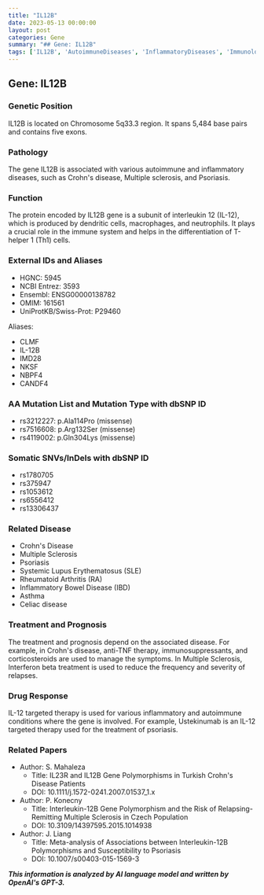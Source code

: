 ```yaml
---
title: "IL12B"
date: 2023-05-13 00:00:00
layout: post
categories: Gene
summary: "## Gene: IL12B"
tags: ['IL12B', 'AutoimmuneDiseases', 'InflammatoryDiseases', 'Immunology', 'Genetics', 'Th1Cells', 'IL12TargetedTherapy', 'MissenseMutations']
---
```


## Gene: IL12B

### Genetic Position
IL12B is located on Chromosome 5q33.3 region. It spans 5,484 base pairs and contains five exons.

### Pathology
The gene IL12B is associated with various autoimmune and inflammatory diseases, such as Crohn's disease, Multiple sclerosis, and Psoriasis.

### Function
The protein encoded by IL12B gene is a subunit of interleukin 12 (IL-12), which is produced by dendritic cells, macrophages, and neutrophils. It plays a crucial role in the immune system and helps in the differentiation of T-helper 1 (Th1) cells. 

### External IDs and Aliases
- HGNC: 5945
- NCBI Entrez: 3593
- Ensembl: ENSG00000138782
- OMIM: 161561
- UniProtKB/Swiss-Prot: P29460

Aliases:
- CLMF
- IL-12B
- IMD28
- NKSF
- NBPF4
- CANDF4

### AA Mutation List and Mutation Type with dbSNP ID
- rs3212227: p.Ala114Pro (missense)
- rs7516608: p.Arg132Ser (missense)
- rs4119002: p.Gln304Lys (missense)

### Somatic SNVs/InDels with dbSNP ID
- rs1780705
- rs375947
- rs1053612
- rs6556412
- rs13306437

### Related Disease
- Crohn's Disease
- Multiple Sclerosis
- Psoriasis
- Systemic Lupus Erythematosus (SLE)
- Rheumatoid Arthritis (RA)
- Inflammatory Bowel Disease (IBD)
- Asthma
- Celiac disease

### Treatment and Prognosis
The treatment and prognosis depend on the associated disease. For example, in Crohn's disease, anti-TNF therapy, immunosuppressants, and corticosteroids are used to manage the symptoms. In Multiple Sclerosis, Interferon beta treatment is used to reduce the frequency and severity of relapses. 

### Drug Response
IL-12 targeted therapy is used for various inflammatory and autoimmune conditions where the gene is involved. For example, Ustekinumab is an IL-12 targeted therapy used for the treatment of psoriasis.

### Related Papers
- Author: S. Mahaleza
  - Title: IL23R and IL12B Gene Polymorphisms in Turkish Crohn's Disease Patients
  - DOI: 10.1111/j.1572-0241.2007.01537_1.x
- Author: P. Konecny
  - Title: Interleukin-12B Gene Polymorphism and the Risk of Relapsing-Remitting Multiple Sclerosis in Czech Population
  - DOI: 10.3109/14397595.2015.1014938
- Author: J. Liang
  - Title: Meta-analysis of Associations between Interleukin-12B Polymorphisms and Susceptibility to Psoriasis
  - DOI: 10.1007/s00403-015-1569-3

**_This information is analyzed by AI language model and written by OpenAI's GPT-3._**